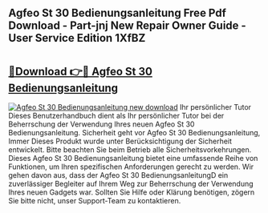 ## Agfeo St 30 Bedienungsanleitung Free Pdf Download - Part-jnj New Repair Owner Guide - User Service Edition 1XfBZ

# <h2><a href="http://df4f7ah.blite.top/?on=Agfeo+St+30+Bedienungsanleitung">🔗Download 👉🔴 Agfeo St 30 Bedienungsanleitung</a></h2>

[![Agfeo St 30 Bedienungsanleitung new download](https://i.imgur.com/lujVjoI.png)](http://df4f7ah.blite.top/?on=Agfeo+St+30+Bedienungsanleitung)
Ihr persönlicher Tutor Dieses Benutzerhandbuch dient als Ihr persönlicher Tutor bei der Beherrschung der Verwendung Ihres neuen Agfeo St 30 Bedienungsanleitung. Sicherheit geht vor Agfeo St 30 Bedienungsanleitung, Immer Dieses Produkt wurde unter Berücksichtigung der Sicherheit entwickelt. Bitte beachten Sie beim Betrieb alle Sicherheitsvorkehrungen. Dieses Agfeo St 30 Bedienungsanleitung bietet eine umfassende Reihe von Funktionen, um Ihren spezifischen Anforderungen gerecht zu werden. Wir gehen davon aus, dass der Agfeo St 30 BedienungsanleitungD ein zuverlässiger Begleiter auf Ihrem Weg zur Beherrschung der Verwendung Ihres neuen Gadgets war. Sollten Sie Hilfe oder Klärung benötigen, zögern Sie bitte nicht, unser Support-Team zu kontaktieren.
